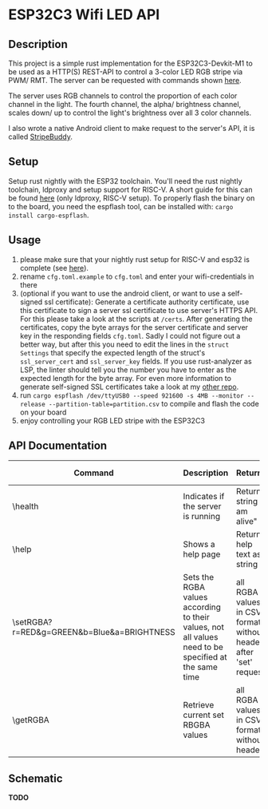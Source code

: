 # ESP32C3 Wifi LED API
## Description
This project is a simple rust implementation for the ESP32C3-Devkit-M1 to be used as a HTTP(S) REST-API to control a 3-color LED RGB stripe via PWM/ RMT.
The server can be requested with commands shown [here](#api-documentation).

The server uses RGB channels to control the proportion of each color channel in the light. The fourth channel, the alpha/ brightness channel, scales down/ up to control the light's brightness over all 3 color channels.

I also wrote a native Android client to make request to the server's API, it is called [StripeBuddy](https://github.com/procrastimax/StripeBuddy.git).

## Setup
Setup rust nightly with the ESP32 toolchain. You'll need the rust nightly toolchain, ldproxy and setup support for RISC-V.
A short guide for this can be found [here](https://esp-rs.github.io/book/installation/installation.html) (only ldproxy, RISC-V setup).
To properly flash the binary on to the board, you need the espflash tool, can be installed with:
`cargo install cargo-espflash`.

## Usage
1. please make sure that your nightly rust setup for RISC-V and esp32 is complete (see [here](#setup)).
2. rename `cfg.toml.example` to `cfg.toml` and enter your wifi-credentials in there
3. (optional if you want to use the android client, or want to use a self-signed ssl certificate): Generate a certificate authority certificate, use this certificate to sign a server ssl certificate to use server's HTTPS API. For this please take a look at the scripts at `/certs`. After generating the certificates, copy the byte arrays for the server certificate and server key in the responding fields `cfg.toml`. Sadly I could not figure out a better way, but after this you need to edit the lines in the `struct Settings` that specify the expected length of the struct's `ssl_server_cert` and `ssl_server_key` fields. If you use rust-analyzer as LSP, the linter should tell you the number you have to enter as the expected length for the byte array. For even more information to generate self-signed SSL certificates take a look at my [other repo](https://github.com/procrastimax/self-signed-ssl-certs.git).
4. run `cargo espflash /dev/ttyUSB0 --speed 921600 -s 4MB --monitor --release --partition-table=partition.csv` to compile and flash the code on your board
5. enjoy controlling your RGB LED stripe with the ESP32C3

## API Documentation

| Command  | Description | Returns | Status Codes  |
|---|---|---|---|
| \health | Indicates if the server is running | Returns string "I am alive" | 200 (OK) |
| \help   |  Shows a help page | Returns help text as string | 200 (OK) / 400 (Error)  |
| \setRGBA?r=RED&g=GREEN&b=Blue&a=BRIGHTNESS | Sets the RGBA values according to their values, not all values need to be specified at the same time | all RGBA values in CSV format without header after 'set' request | 200 (Ok) / 400 (Error)
| \getRGBA   | Retrieve current set RBGBA values  | all RGBA values in CSV format without header | 200 (OK) / 400 (Error)


## Schematic
**TODO**
